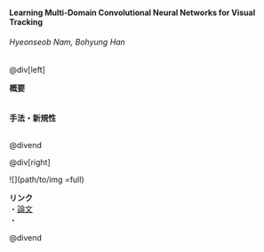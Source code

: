 #### Learning Multi-Domain Convolutional Neural Networks for Visual Tracking
###### Hyeonseob Nam, Bohyung Han

@div[left]

__概要__<br>
<br><br>
__手法・新規性__<br>
<br>


@divend

@div[right]

![](path/to/img =full)<br>

__リンク__<br>
・[論文](https://www.cv-foundation.org/openaccess/content_iccv_2015/papers/Wang_Visual_Tracking_With_ICCV_2015_paper.pdf)<br>
・[](url)<br>

@divend